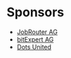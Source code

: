 # Sponsors

* [JobRouter AG](https://www.jobrouter.com/de/)
* [bitExpert AG](https://www.bitExpert.de)
* [Dots United](https://dotsunited.de/)
